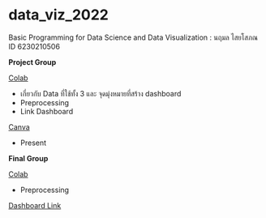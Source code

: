 # data_viz_2022
Basic Programming for Data Science and Data Visualization : นฤมล ไสยโสภณ ID 6230210506


**Project Group**

[Colab](https://github.com/naruemonssp/data_viz_2022/blob/main/Project.ipynb)
  * เกี่ยวกับ Data ที่ใช้ทั้ง 3 และ จุดมุ่งหมายที่สร้าง dashboard
  * Preprocessing
  * Link Dashboard
  

[Canva](https://github.com/naruemonssp/data_viz_2022/blob/main/Project%20Group.pdf)
  * Present


**Final Group**

[Colab](https://github.com/naruemonssp/data_viz_2022/blob/main/Final_DataViz2022.ipynb)
  * Preprocessing
  
  
[Dashboard Link](https://datastudio.google.com/s/hcyRbdEMrGw)
  
